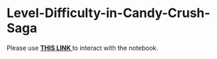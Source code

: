 # Level-Difficulty-in-Candy-Crush-Saga
Please use <a href="https://nbviewer.jupyter.org/github/kpourang/Level-Difficulty-in-Candy-Crush-Saga/blob/main/notebook.ipynb"> <b> THIS LINK </b></a> to interact with the notebook.
